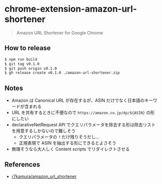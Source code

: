 # chrome-extension-amazon-url-shortener

> Amazon URL Shortener for Google Chrome

## How to release

```sh
$ npm run build
$ git tag v0.1.0
$ git push origin v0.1.0
$ gh release create v0.1.0 ./amazon-url-shortener.zip
```

## Notes

- Amazon は Canonical URL が存在するが、ASIN だけでなく日本語のキーワードが含まれる
- URL を共有するときに不便なので `https://amazon.co.jp/dp/${ASIN}` の形にしたい
- declarativeNetRequest API でクエリパラメータを除去する形は除去リストを用意するしかないので難しそう
  - クエリパラメータの `?` だけ残りそうだし...
  - 正規表現で ASIN を抽出する形にできるとよさそう
- 無理そうなら大人しく Content scripts でリダイレクトさせる

## References

- [r7kamura/amazon_url_shortener](https://github.com/r7kamura/amazon_url_shortener)
